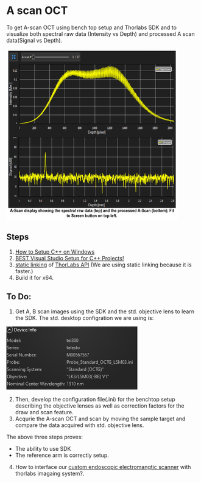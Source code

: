 # A scan OCT

To get A-scan OCT using bench top setup and Thorlabs SDK and to visualize both spectral raw data (Intensity vs Depth)  and processed A scan data(Signal vs Depth).

<img src="doc/AScan.PNG"  width="450" height="450">

##  Steps 

1. [How to Setup C++ on Windows](https://www.youtube.com/watch?v=1OsGXuNA5cc) 
2. [BEST Visual Studio Setup for C++ Projects!](https://www.youtube.com/watch?v=qeH9Xv_90KM)
3. [static linking](https://www.youtube.com/watch?v=or1dAmUO8k0) of [ThorLabs API](https://gitlab.advr.iit.it/BRL/laser/thorlabs-api) (We are using static linking because it is faster.)
4. Build it for x64. 


## To Do:


1. Get A, B scan images using the SDK and the std. objective lens to learn the SDK. The std. desktop configration we are using is:

<img src="doc/std_setup.png">

2. Then, develop the configuration file(.ini) for the benchtop setup describing the objective lenses as well as correction factors for the draw and scan feature.
3. Acqurie the A-scan OCT and scan by moving the sample target and compare the data acquired with std. objective lens. 

The above three steps proves:
* The ability to use SDK
* The reference arm is correctly setup. 
4. How to interface our [custom endoscopic electromangtic scanner](https://ieeexplore.ieee.org/abstract/document/8629990) with thorlabs imagaing system?. 